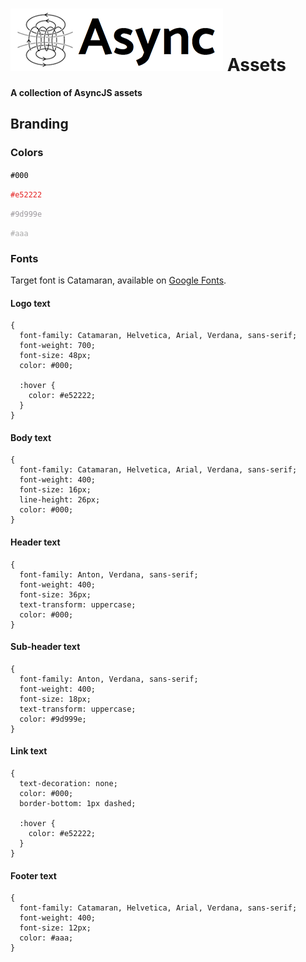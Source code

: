 # ![Async](https://raw.githubusercontent.com/asyncjs/assets/master/branding/logo/async-logo-340-100.png) Assets

**A collection of AsyncJS assets**

## Branding

### Colors

<code style="color:#000;">#000</code>

<code style="color:#e52222;">#e52222</code>

<code style="color:#9d999e;">#9d999e</code>

<code style="color:#aaa;">#aaa</code>

### Fonts

Target font is Catamaran, available on [Google Fonts](https://fonts.google.com/specimen/Catamaran).

#### Logo text

```less
{
  font-family: Catamaran, Helvetica, Arial, Verdana, sans-serif;
  font-weight: 700;
  font-size: 48px;
  color: #000;

  :hover {
    color: #e52222;
  }
}
```

#### Body text

```less
{
  font-family: Catamaran, Helvetica, Arial, Verdana, sans-serif;
  font-weight: 400;
  font-size: 16px;
  line-height: 26px;
  color: #000;
}
```

#### Header text

```less
{
  font-family: Anton, Verdana, sans-serif;
  font-weight: 400;
  font-size: 36px;
  text-transform: uppercase;
  color: #000;
}
```

#### Sub-header text

```less
{
  font-family: Anton, Verdana, sans-serif;
  font-weight: 400;
  font-size: 18px;
  text-transform: uppercase;
  color: #9d999e;
}
```

#### Link text

```less
{
  text-decoration: none;
  color: #000;
  border-bottom: 1px dashed;

  :hover {
    color: #e52222;
  }
}
```

#### Footer text

```less
{
  font-family: Catamaran, Helvetica, Arial, Verdana, sans-serif;
  font-weight: 400;
  font-size: 12px;
  color: #aaa;
}
```
